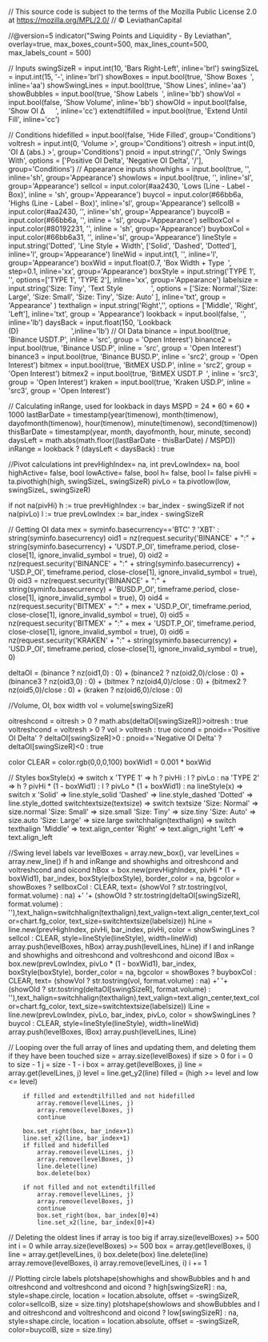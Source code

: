 // This source code is subject to the terms of the Mozilla Public License 2.0 at https://mozilla.org/MPL/2.0/
// © LeviathanCapital

//@version=5
indicator("Swing Points and Liquidity - By Leviathan", overlay=true, max_boxes_count=500, max_lines_count=500, max_labels_count = 500)

// Inputs
swingSizeR       = input.int(10, 'Bars Right-Left', inline='brl')
swingSizeL       = input.int(15, '-', inline='brl')
showBoxes        = input.bool(true, 'Show Boxes ', inline='aa')
showSwingLines   = input.bool(true, 'Show Lines', inline='aa')
showBubbles      = input.bool(true, 'Show Labels ', inline='bb')
showVol          = input.bool(false, 'Show Volume', inline='bb')
showOId          = input.bool(false, 'Show OI Δ   ', inline='cc')
extendtilfilled  = input.bool(true, 'Extend Until Fill', inline='cc')

// Conditions
hidefilled       = input.bool(false, 'Hide Filled', group='Conditions')
voltresh = input.int(0, 'Volume >', group='Conditions')
oitresh  = input.int(0, 'OI Δ (abs.) >',  group='Conditions')
pnoid   = input.string('/', 'Only Swings With', options = ['Positive OI Delta', 'Negative OI Delta', '/'], group='Conditions')
// Appearance inputs
showhighs        = input.bool(true, '', inline='sh', group='Appearance')
showlows         = input.bool(true, '', inline='sl', group='Appearance')
sellcol          = input.color(#aa2430, 'Lows (Line - Label - Box)', inline = 'sh', group='Appearance')
buycol           = input.color(#66bb6a, 'Highs (Line - Label - Box)', inline='sl', group='Appearance')
sellcolB         = input.color(#aa2430, '', inline='sh', group='Appearance')
buycolB          = input.color(#66bb6a, '', inline = 'sl', group='Appearance')
sellboxCol       = input.color(#80192231, '', inline = 'sh', group='Appearance')
buyboxCol        = input.color(#66bb6a31, '', inline='sl', group='Appearance')
lineStyle        = input.string('Dotted', 'Line Style + Width', ['Solid', 'Dashed', 'Dotted'], inline='l', group='Appearance')
lineWid          = input.int(1, '', inline='l', group='Appearance')
boxWid           = input.float(0.7, 'Box Width + Type ', step=0.1, inline='xx', group='Appearance')
boxStyle         = input.string('TYPE 1', '', options=['TYPE 1', 'TYPE 2'], inline='xx', group='Appearance')
labelsize        = input.string('Size: Tiny', 'Text Style        ', options = ['Size: Normal','Size: Large', 'Size: Small', 'Size: Tiny', 'Size: Auto' ], inline='txt', group = 'Appearance' )
texthalign       = input.string('Right','', options = ['Middle', 'Right', 'Left'], inline='txt', group = 'Appearance')
lookback         = input.bool(false, '', inline='lb')
daysBack         = input.float(150, 'Lookback (D)               ',inline='lb')
// OI Data
binance   = input.bool(true, 'Binance USDT.P', inline = 'src',  group = 'Open Interest')
binance2  = input.bool(true, 'Binance USD.P',  inline = 'src',  group = 'Open Interest')
binance3  = input.bool(true, 'Binance BUSD.P', inline = 'src2', group = 'Open Interest')
bitmex    = input.bool(true, 'BitMEX USD.P',   inline = 'src2', group = 'Open Interest')
bitmex2   = input.bool(true, 'BitMEX USDT.P ', inline = 'src3', group = 'Open Interest')
kraken    = input.bool(true, 'Kraken USD.P',   inline = 'src3', group = 'Open Interest')

// Calculating inRange, used for lookback in days
MSPD             = 24 * 60 * 60 * 1000
lastBarDate      = timestamp(year(timenow), month(timenow), dayofmonth(timenow), hour(timenow), minute(timenow), second(timenow))
thisBarDate      = timestamp(year, month, dayofmonth, hour, minute, second)
daysLeft         = math.abs(math.floor((lastBarDate - thisBarDate) / MSPD))
inRange          = lookback ? (daysLeft < daysBack) : true

//Pivot calculations
int prevHighIndex= na, int prevLowIndex= na, bool highActive= false, bool lowActive= false, bool h= false, bool l= false
pivHi            = ta.pivothigh(high, swingSizeL, swingSizeR)
pivLo            = ta.pivotlow(low, swingSizeL, swingSizeR)

if not na(pivHi)
    h := true
    prevHighIndex := bar_index - swingSizeR
if not na(pivLo)
    l := true
    prevLowIndex  := bar_index - swingSizeR

// Getting OI data
mex =  syminfo.basecurrency=='BTC' ? 'XBT' : string(syminfo.basecurrency)
oid1 = nz(request.security('BINANCE' + ":" + string(syminfo.basecurrency) + 'USDT.P_OI',  timeframe.period,  close-close[1], ignore_invalid_symbol = true), 0)
oid2 = nz(request.security('BINANCE' + ":" + string(syminfo.basecurrency) + 'USD.P_OI',   timeframe.period,  close-close[1], ignore_invalid_symbol = true), 0)
oid3 = nz(request.security('BINANCE' + ":" + string(syminfo.basecurrency) + 'BUSD.P_OI',  timeframe.period,  close-close[1], ignore_invalid_symbol = true), 0)
oid4 = nz(request.security('BITMEX'  + ":" + mex                          + 'USD.P_OI',   timeframe.period,  close-close[1], ignore_invalid_symbol = true), 0)
oid5 = nz(request.security('BITMEX'  + ":" + mex                          + 'USDT.P_OI',  timeframe.period,  close-close[1], ignore_invalid_symbol = true), 0)
oid6 = nz(request.security('KRAKEN'  + ":" + string(syminfo.basecurrency) + 'USD.P_OI',   timeframe.period,  close-close[1], ignore_invalid_symbol = true), 0)

deltaOI   = (binance ? nz(oid1,0) : 0)   +   (binance2 ? nz(oid2,0)/close : 0)   +    (binance3 ? nz(oid3,0) : 0)    +   (bitmex ? nz(oid4,0)/close : 0)   +   (bitmex2 ? nz(oid5,0)/close : 0)   +   (kraken ? nz(oid6,0)/close : 0)




//Volume, OI, box width
vol         = volume[swingSizeR]

oitreshcond = oitresh > 0 ? math.abs(deltaOI[swingSizeR])>oitresh : true
voltreshcond = voltresh > 0 ? vol > voltresh : true
oicond = pnoid=='Positive OI Delta' ? deltaOI[swingSizeR]>0 : pnoid=='Negative OI Delta' ? deltaOI[swingSizeR]<0 : true

color CLEAR = color.rgb(0,0,0,100)
boxWid1     = 0.001 * boxWid


// Styles
boxStyle(x) =>
    switch x
        'TYPE 1' => h ? pivHi : l ? pivLo : na
        'TYPE 2' => h ? pivHi * (1 - boxWid1) : l ? pivLo * (1 + boxWid1) : na
lineStyle(x) =>
    switch x
        'Solid'  => line.style_solid
        'Dashed' => line.style_dashed
        'Dotted' => line.style_dotted
switchtextsize(textsize) =>
    switch textsize
        'Size: Normal'  => size.normal
        'Size: Small'   => size.small
        'Size: Tiny'    => size.tiny
        'Size: Auto'    => size.auto
        'Size: Large'   => size.large
switchhalign(texthalign) =>
    switch texthalign
        'Middle'        => text.align_center
        'Right'         => text.align_right
        'Left'          => text.align_left

//Swing level labels
var levelBoxes = array.new_box(), var levelLines = array.new_line()
if h and inRange and showhighs and oitreshcond and voltreshcond and oicond
    hBox    = box.new(prevHighIndex, pivHi * (1 + boxWid1), bar_index, boxStyle(boxStyle), border_color = na, bgcolor = showBoxes ? sellboxCol : CLEAR, text= (showVol ? str.tostring(vol, format.volume) : na) +' '+ (showOId ? str.tostring(deltaOI[swingSizeR], format.volume) : ''),text_halign=switchhalign(texthalign),text_valign=text.align_center,text_color=chart.fg_color, text_size=switchtextsize(labelsize))
    hLine   = line.new(prevHighIndex, pivHi, bar_index, pivHi, color = showSwingLines ? sellcol : CLEAR, style=lineStyle(lineStyle), width=lineWid)
    array.push(levelBoxes, hBox)
    array.push(levelLines, hLine)
if l and inRange and showhighs and oitreshcond and voltreshcond and oicond
    lBox    = box.new(prevLowIndex, pivLo * (1 - boxWid1), bar_index, boxStyle(boxStyle), border_color = na, bgcolor = showBoxes ? buyboxCol : CLEAR, text= (showVol ? str.tostring(vol, format.volume) : na) +' '+ (showOId ? str.tostring(deltaOI[swingSizeR], format.volume) : ''),text_halign=switchhalign(texthalign),text_valign=text.align_center,text_color=chart.fg_color, text_size=switchtextsize(labelsize))
    lLine   = line.new(prevLowIndex, pivLo, bar_index, pivLo, color = showSwingLines ? buycol : CLEAR, style=lineStyle(lineStyle), width=lineWid)
    array.push(levelBoxes, lBox)
    array.push(levelLines, lLine)

// Looping over the full array of lines and updating them, and deleting them if they have been touched
size = array.size(levelBoxes)
if size > 0
    for i = 0 to size - 1
        j = size - 1 - i
        box = array.get(levelBoxes, j)
        line = array.get(levelLines, j)
        level = line.get_y2(line)
        filled = (high >= level and low <= level)

        if filled and extendtilfilled and not hidefilled
            array.remove(levelLines, j)
            array.remove(levelBoxes, j)
            continue 

        box.set_right(box, bar_index+1)
        line.set_x2(line, bar_index+1)
        if filled and hidefilled
            array.remove(levelLines, j)
            array.remove(levelBoxes, j)
            line.delete(line)
            box.delete(box)

        if not filled and not extendtilfilled
            array.remove(levelLines, j)
            array.remove(levelBoxes, j)
            continue 
            box.set_right(box, bar_index[0]+4)
            line.set_x2(line, bar_index[0]+4)


// Deleting the oldest lines if array is too big 
if array.size(levelBoxes) >= 500
    int i = 0
    while array.size(levelBoxes) >= 500
        box = array.get(levelBoxes, i)
        line = array.get(levelLines, i)
        box.delete(box)
        line.delete(line)
        array.remove(levelBoxes, i)
        array.remove(levelLines, i)
        i += 1 
        
// Plotting circle labels
plotshape(showhighs and showBubbles and h and oitreshcond and voltreshcond and oicond ? high[swingSizeR] : na, style=shape.circle, location = location.absolute, offset = -swingSizeR, color=sellcolB, size = size.tiny)
plotshape(showlows and showBubbles and l and oitreshcond and voltreshcond and oicond ? low[swingSizeR] : na, style=shape.circle, location = location.absolute, offset = -swingSizeR, color=buycolB, size = size.tiny)